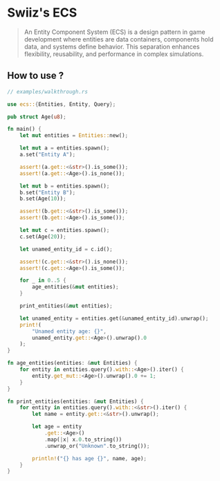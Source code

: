 # Swiiz's ECS

> An Entity Component System (ECS) is a design pattern in game development where entities are data containers, components hold data, and systems define behavior. This separation enhances flexibility, reusability, and performance in complex simulations.

## How to use ?


```rust
// examples/walkthrough.rs

use ecs::{Entities, Entity, Query};

pub struct Age(u8);

fn main() {
    let mut entities = Entities::new();

    let mut a = entities.spawn();
    a.set("Entity A");

    assert!(a.get::<&str>().is_some());
    assert!(a.get::<Age>().is_none());

    let mut b = entities.spawn();
    b.set("Entity B");
    b.set(Age(10));

    assert!(b.get::<&str>().is_some());
    assert!(b.get::<Age>().is_some());

    let mut c = entities.spawn();
    c.set(Age(20));

    let unamed_entity_id = c.id();

    assert!(c.get::<&str>().is_none());
    assert!(c.get::<Age>().is_some());

    for _ in 0..5 {
        age_entities(&mut entities);
    }

    print_entities(&mut entities);

    let unamed_entity = entities.get(&unamed_entity_id).unwrap();
    print!(
        "Unamed entity age: {}",
        unamed_entity.get::<Age>().unwrap().0
    );
}

fn age_entities(entities: &mut Entities) {
    for entity in entities.query().with::<Age>().iter() {
        entity.get_mut::<Age>().unwrap().0 += 1;
    }
}

fn print_entities(entities: &mut Entities) {
    for entity in entities.query().with::<&str>().iter() {
        let name = entity.get::<&str>().unwrap();

        let age = entity
            .get::<Age>()
            .map(|x| x.0.to_string())
            .unwrap_or("Unknown".to_string());

        println!("{} has age {}", name, age);
    }
}
```
